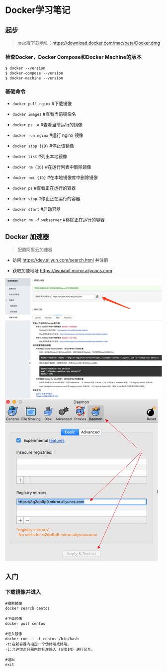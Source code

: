 # Docker学习笔记

## 起步

> mac版下载地址：https://download.docker.com/mac/beta/Docker.dmg

### 检查Docker，Docker Compose和Docker Machine的版本
```docker
$ docker --version
$ docker-compose --version
$ docker-machine --version
```

### 基础命令

- `docker pull nginx` #下载镜像

- `docker images` #查看当前镜像名

- `docker ps -a` #查看当前运行的镜像

- `docker run nginx` #运行 nginx 镜像

- `docker stop {ID}` #停止该镜像

- `docker list` #列出本地镜像
 
- `docker rm {ID}` #在运行列表中删除镜像
 
- `docker rmi {ID}` #在本地镜像库中删除镜像

- `docker ps` #查看正在运行的容器

- `docker stop` #停止正在运行的容器

- `docker start` #启动容器

- `docker rm -f webserver` #移除正在运行的容器

## Docker 加速器
> 配置阿里云加速器

+ 访问 https://dev.aliyun.com/search.html 并注册 

+ 获取加速地址 https://iwuiabif.mirror.aliyuncs.com

![62383258.png](README_files/62383258.png)
![62459926.png](README_files/62459926.png)


## 入门
### 下载镜像并进入
```docker
#搜索镜像
docker search centos

#下载镜像
docker pull centos

#进入镜像
docker run -i -t centos /bin/bash
-t:在新容器内指定一个伪终端或终端。
-i:允许你对容器内的标准输入 (STDIN) 进行交互。

#退出
exit
```
